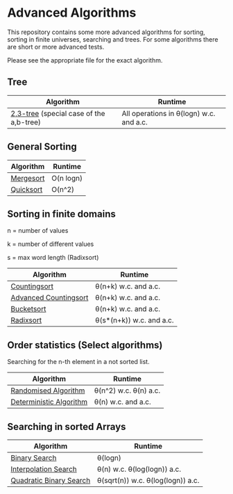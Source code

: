 # Advanced Algorithms

This repository contains some more advanced algorithms for sorting, sorting in finite universes, searching and trees.
For some algorithms there are short or more advanced tests.

Please see the appropriate file for the exact algorithm.

## Tree

Algorithm | Runtime
--- | ---
[2,3-tree](https://github.com/MauriceGit/Advanced_Algorithms/blob/master/23Tree.py) (special case of the a,b-tree) | All operations in θ(logn) w.c. and a.c.

## General Sorting

Algorithm | Runtime |
--- | ---
[Mergesort](https://github.com/MauriceGit/Advanced_Algorithms/blob/master/mergesort.py) | O(n logn)
[Quicksort](https://github.com/MauriceGit/Advanced_Algorithms/blob/master/quicksort.py) | O(n^2)

## Sorting in finite domains

n = number of values

k = number of different values

s = max word length (Radixsort)

Algorithm | Runtime
--- | ---
[Countingsort](https://github.com/MauriceGit/Advanced_Algorithms/blob/master/counting_sort.py) | θ(n+k) w.c. and a.c.
[Advanced Countingsort](https://github.com/MauriceGit/Advanced_Algorithms/blob/master/counting_sort_complex.py) | θ(n+k) w.c. and a.c.
[Bucketsort](https://github.com/MauriceGit/Advanced_Algorithms/blob/master/bucket_sort.py) | θ(n+k) w.c. and a.c.
[Radixsort](https://github.com/MauriceGit/Advanced_Algorithms/blob/master/radix_sort.py) | θ(s*(n+k)) w.c. and a.c.

## Order statistics (Select algorithms)

Searching for the n-th element in a not sorted list.

Algorithm | Runtime
--- | ---
[Randomised Algorithm](https://github.com/MauriceGit/Advanced_Algorithms/blob/master/selection_rand.py) | θ(n^2) w.c. θ(n) a.c.
[Deterministic Algorithm](https://github.com/MauriceGit/Advanced_Algorithms/blob/master/selection_det.py) | θ(n) w.c. and a.c.

## Searching in sorted Arrays

Algorithm | Runtime
--- | ---
[Binary Search](https://github.com/MauriceGit/Advanced_Algorithms/blob/master/binary_search.py) | θ(logn)
[Interpolation Search](https://github.com/MauriceGit/Advanced_Algorithms/blob/master/interpolation_search.py) | θ(n) w.c. θ(log(logn)) a.c.
[Quadratic Binary Search](https://github.com/MauriceGit/Advanced_Algorithms/blob/master/quadratic_binary_search.py) | θ(sqrt(n)) w.c. θ(log(logn)) a.c.

